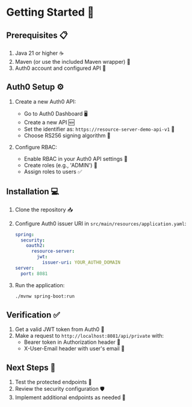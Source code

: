 # Getting Started 🚀

## Prerequisites 📋

1. Java 21 or higher ☕
2. Maven (or use the included Maven wrapper) 🔨
3. Auth0 account and configured API 🔑

## Auth0 Setup ⚙️

1. Create a new Auth0 API:

   - Go to Auth0 Dashboard 🖥️
   - Create a new API 🆕
   - Set the identifier as: `https://resource-server-demo-api-v1` 🔗
   - Choose RS256 signing algorithm 🔏

2. Configure RBAC:
   - Enable RBAC in your Auth0 API settings 👥
   - Create roles (e.g., 'ADMIN') 👤
   - Assign roles to users ✅

## Installation 💻

1. Clone the repository 📥
2. Configure Auth0 issuer URI in `src/main/resources/application.yaml`:

   ```yaml
   spring:
     security:
       oauth2:
         resource-server:
           jwt:
             issuer-uri: YOUR_AUTH0_DOMAIN
   server:
     port: 8081
   ```

3. Run the application:
   ```bash
   ./mvnw spring-boot:run
   ```

## Verification ✅

1. Get a valid JWT token from Auth0 🎫
2. Make a request to `http://localhost:8081/api/private` with:
   - Bearer token in Authorization header 🔑
   - X-User-Email header with user's email 📧

## Next Steps 🎯

1. Test the protected endpoints 🧪
2. Review the security configuration 🛡️
3. Implement additional endpoints as needed 🔧
